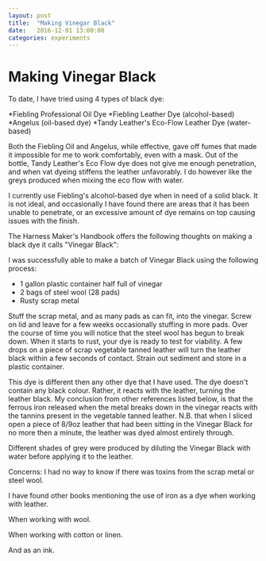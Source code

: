 ```yaml
---
layout: post
title:  "Making Vinegar Black"
date:   2016-12-01 13:00:00
categories: experiments
---
```

# Making Vinegar Black

To date, I have tried using 4 types of black dye:

*Fiebling Professional Oil Dye
*Fiebling Leather Dye (alcohol-based)
*Angelus (oil-based dye)
*Tandy Leather's Eco-Flow Leather Dye (water-based)

Both the Fiebling Oil and Angelus, while effective, gave off fumes that made it impossible for me to work comfortably, even with a mask. Out of the bottle, Tandy Leather's Eco Flow dye does not give me enough penetration, and when vat dyeing stiffens the leather unfavorably. I do however like the greys produced when mixing the eco flow with water.

I currently use Fiebling's alcohol-based dye when in need of a solid black. It is not ideal, and occasionally I have found there are areas that it has been unable to penetrate, or an excessive amount of dye remains on top causing issues with the finish.

The Harness Maker's Handbook offers the following thoughts on making a black dye it calls "Vinegar Black":

I was successfully able to make a batch of Vinegar Black using the following process:

* 1 gallon plastic container half full of vinegar
* 2 bags of steel wool (28 pads)
* Rusty scrap metal

Stuff the scrap metal, and as many pads as can fit, into the vinegar. Screw on lid and leave for a few weeks occasionally stuffing in more pads. Over the course of time you will notice that the steel wool has begun to break down. When it starts to rust, your dye is ready to test for viability. A few drops on a piece of scrap vegetable tanned leather will turn the leather black within a few seconds of contact. Strain out sediment and store in a plastic container.

This dye is different then any other dye that I have used. The dye doesn't contain any black colour. Rather, it reacts with the leather, turning the leather black. My conclusion from other references listed below, is that the ferrous iron released when the metal breaks down in the vinegar reacts with the tannins present in the vegetable tanned leather. N.B. that when I sliced open a piece of 8/9oz leather that had been sitting in the Vinegar Black for no more then a minute, the leather was dyed almost entirely through.


Different shades of grey were produced by diluting the Vinegar Black with water before applying it to the leather.


Concerns:
I had no way to know if there was toxins from the scrap metal or steel wool.

I have found other books mentioning the use of iron as a dye when working with leather.

When working with wool.

When working with cotton or linen.

And as an ink.

<figure>
  <img src="">
  <figcaption></figcaption>
</figure>
